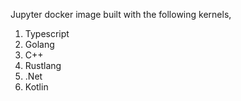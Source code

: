 Jupyter docker image built with the following kernels,
1. Typescript 
2. Golang
3. C++
4. Rustlang
5. .Net
6. Kotlin